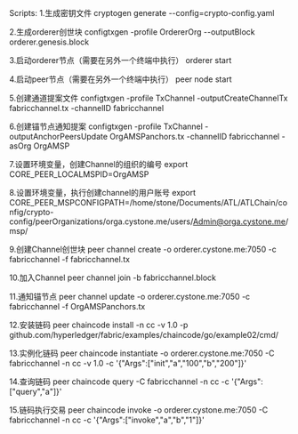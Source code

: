 Scripts:
1.生成密钥文件
cryptogen generate --config=crypto-config.yaml

2.生成orderer创世块
configtxgen -profile OrdererOrg --outputBlock orderer.genesis.block

3.启动orderer节点（需要在另外一个终端中执行）
orderer start

4.启动peer节点（需要在另外一个终端中执行）
peer node start

5.创建通道提案文件
configtxgen -profile TxChannel -outputCreateChannelTx fabricchannel.tx -channelID fabricchannel

6.创建锚节点通知提案
configtxgen -profile TxChannel -outputAnchorPeersUpdate OrgAMSPanchors.tx -channelID fabricchannel -asOrg OrgAMSP

7.设置环境变量，创建Channel的组织的编号
export CORE_PEER_LOCALMSPID=OrgAMSP

8.设置环境变量，执行创建channel的用户账号
export CORE_PEER_MSPCONFIGPATH=/home/stone/Documents/ATL/ATLChain/config/crypto-config/peerOrganizations/orga.cystone.me/users/Admin@orga.cystone.me/msp/

9.创建Channel创世块
peer channel create -o orderer.cystone.me:7050 -c fabricchannel -f fabricchannel.tx

10.加入Channel
peer channel join -b fabricchannel.block

11.通知锚节点
peer channel update -o orderer.cystone.me:7050 -c fabricchannel -f OrgAMSPanchors.tx

12.安装链码
peer chaincode install -n cc -v 1.0 -p github.com/hyperledger/fabric/examples/chaincode/go/example02/cmd/

13.实例化链码
peer chaincode instantiate -o orderer.cystone.me:7050 -C fabricchannel -n cc -v 1.0 -c '{"Args":["init","a","100","b","200"]}'

14.查询链码
peer chaincode query -C fabricchannel -n cc -c '{"Args":["query","a"]}'

15.链码执行交易
peer chaincode invoke -o orderer.cystone.me:7050 -C fabricchannel -n cc -c '{"Args":["invoke","a","b","1"]}'
